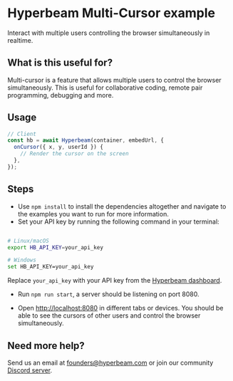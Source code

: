 # Hyperbeam Multi-Cursor example

Interact with multiple users controlling the browser simultaneously in realtime.

## What is this useful for?

Multi-cursor is a feature that allows multiple users to control the browser simultaneously. This is useful for collaborative coding, remote pair programming, debugging and more.

## Usage

```ts
// Client
const hb = await Hyperbeam(container, embedUrl, {
  onCursor({ x, y, userId }) {
    // Render the cursor on the screen
  },
});
```

## Steps

- Use `npm install` to install the dependencies altogether and navigate to the examples you want to run for more information.
- Set your API key by running the following command in your terminal:

```bash

# Linux/macOS
export HB_API_KEY=your_api_key

# Windows
set HB_API_KEY=your_api_key
```

Replace `your_api_key` with your API key from the [Hyperbeam dashboard](https://hyperbeam.com/dashboard).

- Run `npm run start`, a server should be listening on port 8080.

- Open <http://localhost:8080> in different tabs or devices. You should be able to see the cursors of other users and control the browser simultaneously.

## Need more help?

Send us an email at [founders@hyperbeam.com](mailto:founders@hyperbeam.com) or join our community [Discord server](https://discord.gg/D78RsGfQjq).
